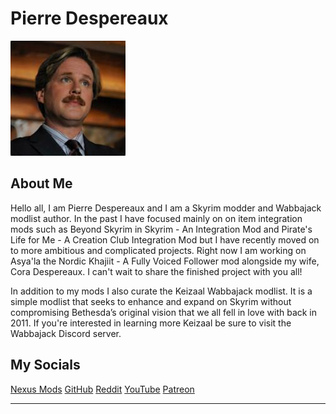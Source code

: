 # Pierre Despereaux

![](https://raw.githubusercontent.com/PierreDespereaux/AboutMe/master/assets/images/Profile%20Picture.jpg)
## About Me

Hello all, I am Pierre Despereaux and I am a Skyrim modder and Wabbajack modlist author. In the past I have focused mainly on on item integration mods such as Beyond Skyrim in Skyrim - An Integration Mod and Pirate's Life for Me - A Creation Club Integration Mod but I have recently moved on to more ambitious and complicated projects. Right now I am working on Asya'la the Nordic Khajiit - A Fully Voiced Follower mod alongside my wife, Cora Despereaux. I can't wait to share the finished project with you all!

In addition to my mods I also curate the Keizaal Wabbajack modlist. It is a simple modlist that seeks to enhance and expand on Skyrim without compromising Bethesda’s original vision that we all fell in love with back in 2011. If you're interested in learning more Keizaal be sure to visit the Wabbajack Discord server.

## My Socials
<!-- markdownlint-disable MD033 -->
<div class="socials">
<a class="buttons" href="https://www.nexusmods.com/users/61720101?tab=user+files">Nexus Mods</a>
<a class="buttons" href="https://github.com/PierreDespereaux">GitHub</a>
<a class="buttons" href="https://www.reddit.com/user/PDespereaux">Reddit</a>
<a class="buttons" href="https://www.youtube.com/channel/UCJrDizmqxqo-v9yhEvcU59Q">YouTube</a>
<a class="buttons" href="https://www.patreon.com/user?u=16914107">Patreon</a>
</div>

<!-- markdownlint-enable MD033 -->

---
